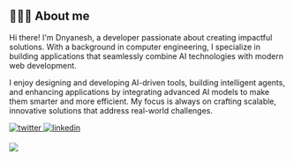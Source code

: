 ## 🧑🏻‍💻 About me  

Hi there! I'm Dnyanesh, a developer passionate about creating impactful solutions. With a background in computer engineering, I specialize in building applications that seamlessly combine AI technologies with modern web development.

I enjoy designing and developing AI-driven tools, building intelligent agents, and enhancing applications by integrating advanced AI models to make them smarter and more efficient. My focus is always on crafting scalable, innovative solutions that address real-world challenges.

<a href="https://twitter.com/dnyaneshstwt" target="_blank">
<img src=https://img.shields.io/badge/twitter-%2300acee.svg?&style=for-the-badge&logo=twitter&logoColor=white alt=twitter style="margin-bottom: 5px;" />
</a>
<a href="https://linkedin.com/in/dnyaneshnimbalkar" target="_blank">
<img src=https://img.shields.io/badge/linkedin-%231E77B5.svg?&style=for-the-badge&logo=linkedin&logoColor=white alt=linkedin style="margin-bottom: 5px;" />
</a>  
  
<br/>

![](https://visitcount.itsvg.in/api?id=dnyaneshvn&icon=2&color=12)

<br />
